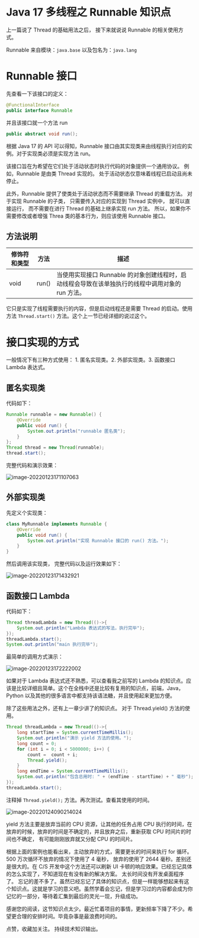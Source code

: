 # Java 17 多线程之 Runnable 知识点

上一篇说了 Thread 的基础用法之后， 接下来就说说 Runnable 的相关使用方式。

Runnable 来自模块：`java.base` 以及包名为：`java.lang`

# Runnable 接口

先查看一下该接口的定义：

```java
@FunctionalInterface
public interface Runnable
```

并且该接口就一个方法 run

```java
public abstract void run();
```

根据 Java 17 的 API 可以得知，Runnable 接口由其实现类来由线程执行对应的实例。对于实现类必须是实现方法 run。

该接口旨在为希望在它们处于活动状态时执行代码的对象提供一个通用协议。 例如，Runnable 是由类 Thread 实现的。 处于活动状态仅意味着线程已启动且尚未停止。

此外，Runnable 提供了使类处于活动状态而不需要继承 Thread 的重载方法。 对于实现 Runnable 的子类， 只需要传入对应的实现到 Thread 实例中， 就可以直接运行， 而不需要在进行 Thread 的基础上继承实现 run 方法。 所以，如果你不需要修改或者增强 Threa 类的基本行为，则应该使用 Runnable 接口。

## 方法说明

| 修饰符和类型 | 方法  | 描述                                                         |
| ------------ | ----- | ------------------------------------------------------------ |
| void         | run() | 当使用实现接口 Runnable 的对象创建线程时，启动线程会导致在该单独执行的线程中调用对象的 run 方法。 |

它只是实现了线程需要执行的内容，但是启动线程还是需要 Thread 的启动。使用方法 `Thread.start()` 方法。这个上一节已经详细的说过这个。 

# 接口实现的方式

一般情况下有三种方式使用： 1. 匿名实现类。2. 外部实现类。3. 函数接口 Lambda 表达式。

## 匿名实现类

代码如下： 

```java
Runnable runnable = new Runnable() {
    @Override
    public void run() {
        System.out.println("runnable 匿名类");
    }
};
Thread thread = new Thread(runnable);
thread.start();
```

完整代码和演示效果：

![image-20220123171107063](https://cdn.jsdelivr.net/gh/xymiao/xymiaocdn/res/2022/202201/image-20220123171107063.png)

## 外部实现类

先定义个实现类：

```java
class MyRunnable implements Runnable {
    @Override
    public void run() {
        System.out.println("实现 Runnable 接口的 run() 方法。");
    }
}
```

然后调用该实现类， 完整代码以及运行效果如下：

![image-20220123171432921](https://cdn.jsdelivr.net/gh/xymiao/xymiaocdn/res/2022/202201/image-20220123171432921.png)

## 函数接口 Lambda 

代码如下：

```java
Thread threadLambda = new Thread(()->{
    System.out.println("Lambda 表达式的写法，执行完毕");
});
threadLambda.start();
System.out.println("main 执行完毕");
```

最简单的调用方式演示：

![image-20220123172222002](https://cdn.jsdelivr.net/gh/xymiao/xymiaocdn/res/2022/202201/image-20220123172222002.png)

如果对于 Lambda 表达式还不熟悉，可以查看我之前写的 Lambda 的知识点。应该是比较详细且简单。这个在全栈中还是比较有复用的知识点，前端，Java，Python 以及其他的很多语言中都支持该语法糖，并且使用起来更加方便。

除了这些用法之外，还有上一章少讲了的知识点。 对于 Thread.yield() 方法的使用。 

```java
Thread threadLambda = new Thread(()->{
    long startTime = System.currentTimeMillis();
    System.out.println("演示 yield 方法的使用。");
    long count = 0;
    for (int i = 0; i < 5000000; i++) {
        count =  count + i;
        Thread.yield();
    }
    long endTime = System.currentTimeMillis();
    System.out.println("包含总用时: " + (endTime - startTime) + " 毫秒");
});
threadLambda.start();
```

注释掉 `Thread.yield();` 方法。再次测试。查看其使用的时间。

![image-20220124090214024](https://cdn.jsdelivr.net/gh/xymiao/xymiaocdn/res/2022/202201/image-20220124090214024.png)

yield 方法主要是放弃当前的 CPU 资源，让其他的任务占用 CPU 执行的时间，在放弃的时候，放弃的时间是不确定的，并且放弃之后，重新获取 CPU 时间片的时间也不确定， 有可能刚刚放弃就又分配 CPU 的时间片。 

根据上面的案例也能看出来，主动放弃的方式，需要更长的时间来执行 for 循环。 500 万次循环不放弃的情况下使用了 4 毫秒， 放弃的使用了 2644 毫秒。差别还是很大的。在 C/S 开发中这个方法还可以刷新 UI 卡顿的响应效果。已经忘记具体的怎么实现了，不知道现在有没有新的解决方案。 太长时间没有开发桌面程序了。 忘记的差不多了。虽然已经忘记了具体的知识点，但是一样能够想起来有这个知识点。这就是学习的意义吧。虽然学着会忘记，但是学习过的内容都会成为你记忆的一部分，等待着汇集到最后的灵光一现，升级成功。

感谢您的阅读，这节知识点太少。最近忙着项目的事情，更新频率下降了不少。希望更合理的安排时间。毕竟杂事是最浪费时间的。 

点赞，收藏加关注。 持续技术知识输出。